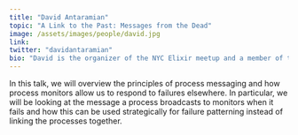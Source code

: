 ```yaml
---
title: "David Antaramian"
topic: "A Link to the Past: Messages from the Dead"
image: /assets/images/people/david.jpg
link:
twitter: "davidantaramian"
bio: "David is the organizer of the NYC Elixir meetup and a member of the EMPEX core team."
---
```

In this talk, we will overview the principles of process messaging and how process monitors allow us to respond to failures elsewhere. In particular, we will be looking at the message a process broadcasts to monitors when it fails and how this can be used strategically for failure patterning instead of linking the processes together.

